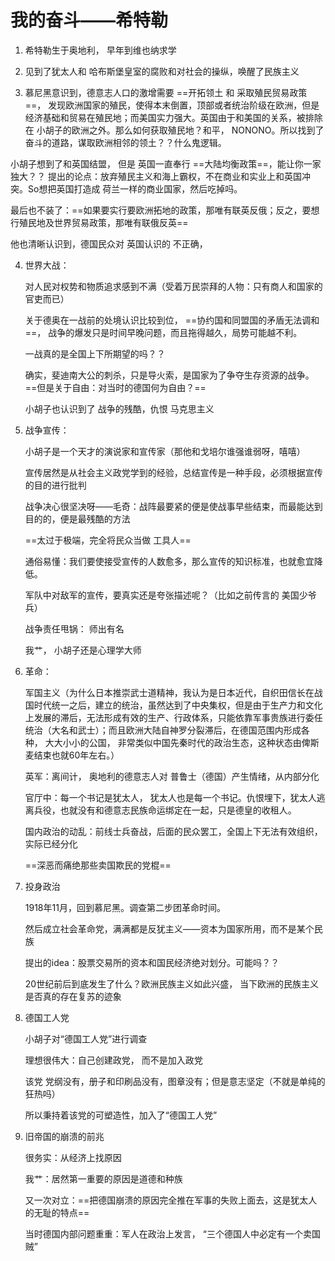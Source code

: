 # 我的奋斗——希特勒

1. 希特勒生于奥地利， 早年到维也纳求学

2. 见到了犹太人和 哈布斯堡皇室的腐败和对社会的操纵，唤醒了民族主义

3.  慕尼黑意识到，德意志人口的激增需要 ==开拓领土 和 采取殖民贸易政策==， 发现欧洲国家的殖民，使得本末倒置，顶部或者统治阶级在欧洲，但是经济基础和贸易在殖民地；而美国实力强大。英国由于和美国的关系，被排除在 小胡子的欧洲之外。那么如何获取殖民地？和平， NONONO。所以找到了奋斗的道路，谋取欧洲相邻的领土？？什么鬼逻辑。

   小胡子想到了和英国结盟， 但是 英国一直奉行 ==大陆均衡政策==，能让你一家独大？？ 提出的论点：放弃殖民主义和海上霸权，不在商业和实业上和英国冲突。So想把英国打造成 荷兰一样的商业国家，然后吃掉吗。

   最后也不装了：==如果要实行要欧洲拓地的政策，那唯有联英反俄；反之，要想行殖民地及世界贸易政策，那唯有联俄反英==

   他也清晰认识到，德国民众对 英国认识的 不正确，

4. 世界大战：

   对人民对权势和物质追求感到不满（受着万民崇拜的人物：只有商人和国家的官吏而已）

   关于德奥在一战前的处境认识比较到位， ==协约国和同盟国的矛盾无法调和==， 战争的爆发只是时间早晚问题，而且拖得越久，局势可能越不利。

   一战真的是全国上下所期望的吗？？

   确实，斐迪南大公的刺杀，只是导火索，是国家为了争夺生存资源的战争。==但是关于自由：对当时的德国何为自由？==

   小胡子也认识到了 战争的残酷，仇恨 马克思主义 

5. 战争宣传：

   小胡子是一个天才的演说家和宣传家（那他和戈培尔谁强谁弱呀，嘻嘻）

   宣传居然是从社会主义政党学到的经验，总结宣传是一种手段，必须根据宣传的目的进行批判

   战争决心很坚决呀——毛奇：战阵最要紧的便是使战事早些结束，而最能达到目的的，便是最残酷的方法

   ==太过于极端，完全将民众当做 工具人==

   通俗易懂：我们要使接受宣传的人数愈多，那么宣传的知识标准，也就愈宜降低。

   军队中对敌军的宣传，要真实还是夸张描述呢？（比如之前传言的 美国少爷兵）

   战争责任甩锅： 师出有名

   我艹， 小胡子还是心理学大师

   

6. 革命：

   军国主义（为什么日本推崇武士道精神，我认为是日本近代，自织田信长在战国时代统一之后，建立的统治，虽然达到了中央集权，但是由于生产力和文化上发展的滞后，无法形成有效的生产、行政体系，只能依靠军事贵族进行委任统治（大名和武士）；而且欧洲大陆自神罗分裂滞后，在德国范围内形成各种， 大大小小的公国， 非常类似中国先秦时代的政治生态，这种状态由俾斯麦结束也就60年左右。）

   英军：离间计， 奥地利的德意志人对 普鲁士（德国）产生情绪，从内部分化

   官厅中：每一个书记是犹太人， 犹太人也是每一个书记。仇恨埋下，犹太人逃离兵役，也就没有和德意志民族命运绑定在一起，只是德皇的收租人。

   国内政治的动乱：前线士兵奋战，后面的民众罢工，全国上下无法有效组织，实际已经分化

   ==深恶而痛绝那些卖国欺民的党棍==

   

7. 投身政治

   1918年11月，回到慕尼黑。调查第二步团革命时间。

   然后成立社会革命党，满满都是反犹主义——资本为国家所用，而不是某个民族

   提出的idea：股票交易所的资本和国民经济绝对划分。可能吗？？

   20世纪前后到底发生了什么？欧洲民族主义如此兴盛， 当下欧洲的民族主义是否真的存在复苏的迹象

   

8. 德国工人党

   小胡子对“德国工人党”进行调查

   理想很伟大：自己创建政党， 而不是加入政党

   该党 党纲没有，册子和印刷品没有，图章没有；但是意志坚定（不就是单纯的狂热吗）

   所以秉持着该党的可塑造性，加入了“德国工人党”

   

9. 旧帝国的崩溃的前兆

   很务实：从经济上找原因

   我艹：居然第一重要的原因是道德和种族

   又一次对立：==把德国崩溃的原因完全推在军事的失败上面去，这是犹太人的无耻的特点==

   当时德国内部问题重重：军人在政治上发言， “三个德国人中必定有一个卖国贼”

   